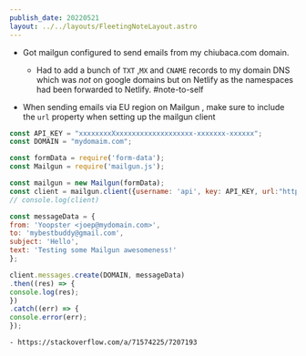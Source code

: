 ```yaml
---
publish_date: 20220521    
layout: ../../layouts/FleetingNoteLayout.astro
---
```

- Got mailgun configured to send emails from my chiubaca.com domain. 
	-  Had to add a bunch of `TXT` ,`MX` and `CNAME` records to my domain DNS which was _not_ on google domains but on Netlify as the namespaces had been forwarded to Netlify. #note-to-self

- When sending emails via EU region on Mailgun , make sure to include the `url` property when setting up the mailgun client

```javascript
const API_KEY = "xxxxxxxxXxxxxxxxxxxxxxxxxxxx-xxxxxxx-xxxxxx";
const DOMAIN = "mydomaim.com";

const formData = require('form-data');
const Mailgun = require('mailgun.js');

const mailgun = new Mailgun(formData);
const client = mailgun.client({username: 'api', key: API_KEY, url:"https://api.eu.mailgun.net"});
// console.log(client)

const messageData = {
from: 'Yoopster <joep@mydomain.com>',
to: 'mybestbuddy@gmail.com',
subject: 'Hello',
text: 'Testing some Mailgun awesomeness!'
};

client.messages.create(DOMAIN, messageData)
.then((res) => {
console.log(res);
})
.catch((err) => {
console.error(err);
});
```

	- https://stackoverflow.com/a/71574225/7207193